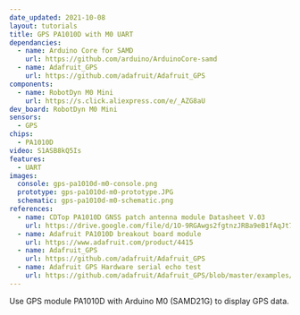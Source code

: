 ```yaml
---
date_updated: 2021-10-08
layout: tutorials
title: GPS PA1010D with M0 UART
dependancies:
  - name: Arduino Core for SAMD
    url: https://github.com/arduino/ArduinoCore-samd
  - name: Adafruit_GPS
    url: https://github.com/adafruit/Adafruit_GPS
components:
  - name: RobotDyn M0 Mini
    url: https://s.click.aliexpress.com/e/_AZG8aU
dev_board: RobotDyn M0 Mini
sensors:
  - GPS
chips:
  - PA1010D
video: S1ASB8kQ5Is
features:
  - UART
images:
  console: gps-pa1010d-m0-console.png
  prototype: gps-pa1010d-m0-prototype.JPG
  schematic: gps-pa1010d-m0-schematic.png
references:
  - name: CDTop PA1010D GNSS patch antenna module Datasheet V.03
    url: https://drive.google.com/file/d/1O-9RGAwgs2fgtnzJRBa9eB1fAqJt7n_k/view
  - name: Adafruit PA1010D breakout board module
    url: https://www.adafruit.com/product/4415
  - name: Adafruit_GPS
    url: https://github.com/adafruit/Adafruit_GPS
  - name: Adafruit GPS Hardware serial echo test
    url: https://github.com/adafruit/Adafruit_GPS/blob/master/examples/GPS_HardwareSerial_EchoTest/GPS_HardwareSerial_EchoTest.ino
---
```


Use GPS module PA1010D with Arduino M0 (SAMD21G) to display GPS data.
